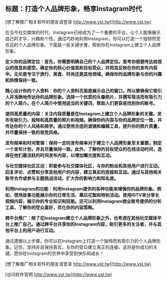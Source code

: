 ## **标题：打造个人品牌形象，畅享Instagram时代**

[想了解推广相关软件的朋友请登录 http://www.vst.tw](http://www.vst.tw)

在当今社交媒体的时代，Instagram已经成为了一个重要的平台，让个人能够展示自己的才华、兴趣和个性。通过巧妙地利用Instagram，你可以打造一个独特而受欢迎的个人品牌形象。下面是一些关键步骤，帮助你在Instagram上建立个人品牌形象。

**定义你的品牌定位：首先，你需要明确自己的个人品牌定位。思考你想要传达给观众的信息和感受。确定你的核心价值观和目标受众，并将其反映在你的发布内容中。无论是专注于旅行、美食、时尚还是其他领域，确保你的品牌形象与你的兴趣和热情保持一致。**

**精心设计你的个人资料：你的个人资料页面是展示自己的窗口，所以要确保它吸引人并准确地传达你的品牌形象。选择一个优质的头像照片，并撰写简洁而有吸引力的个人简介。在个人简介中使用适当的关键词，帮助人们更容易找到你的账号。**

**提供高质量的内容：关注内容质量是在Instagram上建立个人品牌形象的关键。发布有吸引力、独特和高质量的照片和视频。确保你的内容与你的品牌定位一致，并传达你的个人风格和美学。通过使用合适的滤镜和编辑工具，提升你的照片质量，并尽量保持一致的视觉风格。**

**发布频率和时间管理：保持一定的发布频率对于建立个人品牌形象至关重要。制定一个发布计划，并且尽量保持一致。此外，了解你的目标受众的在线活动时间，选择在他们最活跃的时间发布内容，以增加曝光度和互动。**

**与社交媒体社区互动：积极参与社交媒体社区，与你的粉丝和其他用户进行互动。回复评论、点赞和分享其他用户的内容，建立真实的连接和互动。通过与其他相关账号合作或参与主题挑战活动，扩大你的影响力和知名度。**

**利用Instagram的功能：利用Instagram提供的各种功能来增强你的品牌形象。例如，使用故事功能展示你的日常生活、幕后花絮和特别活动。使用IGTV来分享长视频内容，展示你的专业知识和技能。还可以利用Instagram商业账号提供的分析工具，了解你的受众喜好，优化你的内容策略。**

**跨平台推广：除了在Instagram建立个人品牌形象之外，也考虑在其他社交媒体平台上推广自己。通过跨平台共享你的Instagram内容，吸引更多的关注者，并与其他平台上的用户进行互动。**

通过遵循以上步骤，你可以在Instagram上打造一个独特而有吸引力的个人品牌形象。记住，坚持并且保持真实，与你的受众建立真正的连接，这将是你成功的关键。愿你在Instagram的世界中享受到快乐和成长！

[想了解推广相关软件的朋友请登录 http://www.vst.tw](http://www.vst.tw)


[访问软件官网 http://www.vst.tw](http://www.vst.tw)
